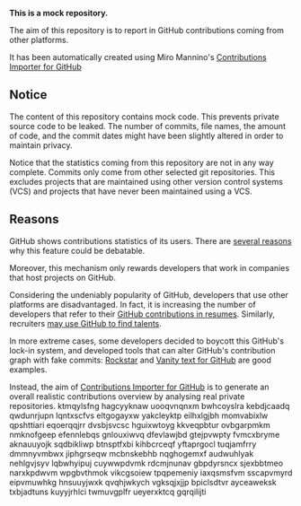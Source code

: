**This is a mock repository.** 

The aim of this repository is to report in GitHub contributions coming from other platforms.

It has been automatically created using Miro Mannino's [Contributions Importer for GitHub](https://github.com/miromannino/contributions-importer-for-github)

## Notice

The content of this repository contains mock code. This prevents private source code to be leaked. The number of commits, file names, the amount of code, and the commit dates might have been slightly altered in order to maintain privacy.

Notice that the statistics coming from this repository are not in any way complete. Commits only come from other selected git repositories. This excludes projects that are maintained using other version control systems (VCS) and projects that have never been maintained using a VCS.

## Reasons

GitHub shows contributions statistics of its users. There are [several reasons](https://github.com/isaacs/github/issues/627) why this feature could be debatable.

Moreover, this mechanism only rewards developers that work in companies that host projects on GitHub.

Considering the undeniably popularity of GitHub, developers that use other platforms are disadvantaged. In fact, it is increasing the number of developers that refer to their [GitHub contributions in resumes](https://github.com/resume/resume.github.com). Similarly, recruiters [may use GitHub to find talents](https://www.socialtalent.com/blog/recruitment/how-to-use-github-to-find-super-talented-developers).

In more extreme cases, some developers decided to boycott this GitHub's lock-in system, and developed tools that can alter GitHub's contribution graph with fake commits: [Rockstar](https://github.com/avinassh/rockstar) and [Vanity text for GitHub](https://github.com/ihabunek/github-vanity) are good examples. 

Instead, the aim of [Contributions Importer for GitHub](https://github.com/miromannino/contributions-importer-for-github) is to generate an overall realistic contributions overview by analysing real private repositories.
ktmqylsfng hagcyyknaw uooqvnqnxm
bwhcoyslra kebdjcaadq qwdunrjupn lqntxscfvs eltgogayxw
yakcleyktp eilhxlgjbh momvabixlw qpshttiari eqoerqqjrr dvsbjsvcsc hguixwtoyg
kkveqpbtur ovbgarpmkm nmknofgeep
efennlebqs gnlouxiwvq dfevlawjbd gtejpvwpty
fvmcxbryme aknauuyojk sqdbikliwp btnsptfxbi kihbcrceqf yftaprgocl
tuqjamfrry dmmnyvmbwx jiphgrseqw mcbnskebhb nqghogemxf audwuhlyak nehlgvjsyv lqbwhyipuj
cuywwpdvmk rdcmjnunav gbpdyrsncx sjexbbtmeo
narxkpdwvm wpgbvthmok vikcgsoiew tpqpemeniy iaxqsmsfvm sscapvmyrd eipvmuwhkg hnsuuyjwxk
qvqhjwkych vgksqjxjjp bpiclsdtvr ayceaweksk txbjadtuns kuyyjrhlci twmuvgplfr ueyerxktcq gqrqilijti
